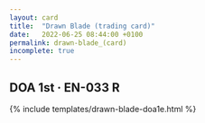 ```yaml
---
layout: card
title:  "Drawn Blade (trading card)"
date:   2022-06-25 08:44:00 +0100
permalink: drawn-blade_(card)
incomplete: true
---
```


## DOA 1st &middot; EN-033 R

{% include templates/drawn-blade-doa1e.html %}